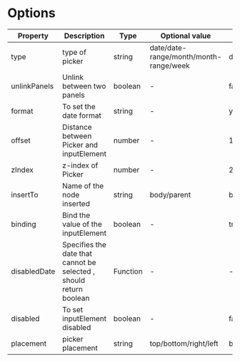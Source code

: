 #  Options


| Property     | Description | Type   | Optional value | Default |
| ----------------- | -------------------------------- | --------------- | ------ | ------ |
| type              |     type of picker     |   string     |   date/date-range/month/month-range/week     | date
| unlinkPanels      |     Unlink between two panels    |   boolean     |                   -                         | false
| format              |    To set the date format   |   string     |   -     | yyyy/MM/d
| offset              |     Distance between Picker and inputElement    |   number     |   -    | 12
| zIndex              |      z-index of Picker    |   number     |   -     | 2000
| insertTo              |   Name of the node inserted    |   string     |   body/parent     | body
| binding              |    Bind the value of the inputElement    |   boolean     |   -     | true
| disabledDate              |   Specifies the date that cannot be selected , should return boolean     |   Function     |   -    | -
| disabled              |    To set inputElement disabled    |   boolean     |   -    | false
| placement              |     picker placement     |   string     |   top/bottom/right/left    | bottom
